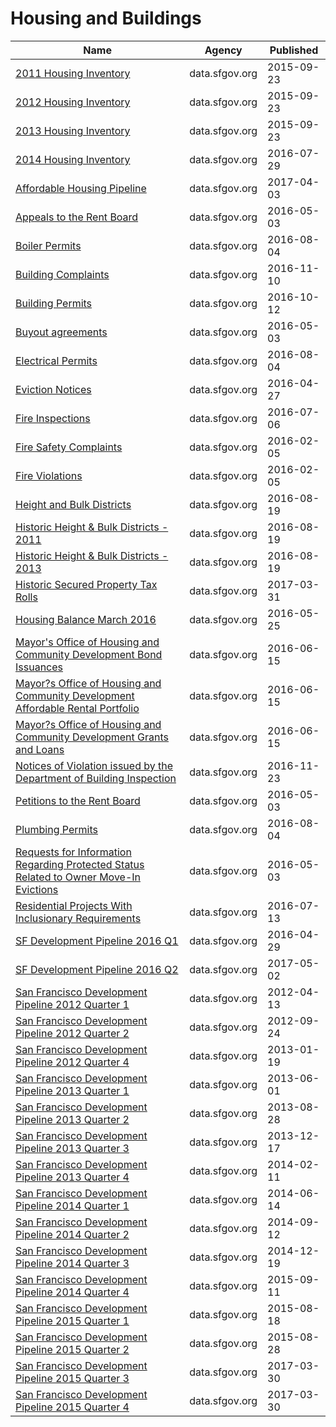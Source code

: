 # Housing and Buildings

Name | Agency | Published
---- | ---- | ---------
[2011 Housing Inventory](../datasets/mpcm-79w2.md) | data.sfgov.org | 2015-09-23
[2012 Housing Inventory](../datasets/4xa2-t52k.md) | data.sfgov.org | 2015-09-23
[2013 Housing Inventory](../datasets/e7d3-dxh5.md) | data.sfgov.org | 2015-09-23
[2014 Housing Inventory](../datasets/b8d6-zthg.md) | data.sfgov.org | 2016-07-29
[Affordable Housing Pipeline](../datasets/aaxw-2cb8.md) | data.sfgov.org | 2017-04-03
[Appeals to the Rent Board](../datasets/w2ze-eag5.md) | data.sfgov.org | 2016-05-03
[Boiler Permits](../datasets/5dp4-gtxk.md) | data.sfgov.org | 2016-08-04
[Building Complaints](../datasets/gm2e-bten.md) | data.sfgov.org | 2016-11-10
[Building Permits](../datasets/i98e-djp9.md) | data.sfgov.org | 2016-10-12
[Buyout agreements](../datasets/wmam-7g8d.md) | data.sfgov.org | 2016-05-03
[Electrical Permits](../datasets/ftty-kx6y.md) | data.sfgov.org | 2016-08-04
[Eviction Notices](../datasets/5cei-gny5.md) | data.sfgov.org | 2016-04-27
[Fire Inspections](../datasets/wb4c-6hwj.md) | data.sfgov.org | 2016-07-06
[Fire Safety Complaints](../datasets/2wsq-7wmv.md) | data.sfgov.org | 2016-02-05
[Fire Violations](../datasets/4zuq-2cbe.md) | data.sfgov.org | 2016-02-05
[Height and Bulk Districts](../datasets/tt4g-gzy9.md) | data.sfgov.org | 2016-08-19
[Historic Height & Bulk Districts - 2011](../datasets/qcxd-tp4u.md) | data.sfgov.org | 2016-08-19
[Historic Height & Bulk Districts - 2013](../datasets/bnc6-9btz.md) | data.sfgov.org | 2016-08-19
[Historic Secured Property Tax Rolls](../datasets/wv5m-vpq2.md) | data.sfgov.org | 2017-03-31
[Housing Balance March 2016](../datasets/8iri-b2sz.md) | data.sfgov.org | 2016-05-25
[Mayor's Office of Housing and Community Development Bond Issuances](../datasets/2sdw-jdpk.md) | data.sfgov.org | 2016-06-15
[Mayor?s Office of Housing and Community Development Affordable Rental Portfolio](../datasets/9rdx-httc.md) | data.sfgov.org | 2016-06-15
[Mayor?s Office of Housing and Community Development Grants and Loans](../datasets/ez9i-q28j.md) | data.sfgov.org | 2016-06-15
[Notices of Violation issued by the Department of Building Inspection](../datasets/nbtm-fbw5.md) | data.sfgov.org | 2016-11-23
[Petitions to the Rent Board](../datasets/6swy-cmkq.md) | data.sfgov.org | 2016-05-03
[Plumbing Permits](../datasets/a6aw-rudh.md) | data.sfgov.org | 2016-08-04
[Requests for Information Regarding Protected Status Related to Owner Move-In Evictions](../datasets/ugv9-ywu3.md) | data.sfgov.org | 2016-05-03
[Residential Projects With Inclusionary Requirements](../datasets/nj3x-rw36.md) | data.sfgov.org | 2016-07-13
[SF Development Pipeline 2016 Q1](../datasets/dtz9-jkjt.md) | data.sfgov.org | 2016-04-29
[SF Development Pipeline 2016 Q2](../datasets/g5sr-9nhs.md) | data.sfgov.org | 2017-05-02
[San Francisco Development Pipeline 2012 Quarter 1](../datasets/v5p2-emnu.md) | data.sfgov.org | 2012-04-13
[San Francisco Development Pipeline 2012 Quarter 2](../datasets/ugxk-ztb8.md) | data.sfgov.org | 2012-09-24
[San Francisco Development Pipeline 2012 Quarter 4](../datasets/b2bw-u33d.md) | data.sfgov.org | 2013-01-19
[San Francisco Development Pipeline 2013 Quarter 1](../datasets/bime-puj8.md) | data.sfgov.org | 2013-06-01
[San Francisco Development Pipeline 2013 Quarter 2](../datasets/evrp-pcmc.md) | data.sfgov.org | 2013-08-28
[San Francisco Development Pipeline 2013 Quarter 3](../datasets/hxup-t2n6.md) | data.sfgov.org | 2013-12-17
[San Francisco Development Pipeline 2013 Quarter 4](../datasets/ep85-j8df.md) | data.sfgov.org | 2014-02-11
[San Francisco Development Pipeline 2014 Quarter 1](../datasets/g383-7xmf.md) | data.sfgov.org | 2014-06-14
[San Francisco Development Pipeline 2014 Quarter 2](../datasets/fv2q-qaux.md) | data.sfgov.org | 2014-09-12
[San Francisco Development Pipeline 2014 Quarter 3](../datasets/n5ik-nmm3.md) | data.sfgov.org | 2014-12-19
[San Francisco Development Pipeline 2014 Quarter 4](../datasets/858q-nwrm.md) | data.sfgov.org | 2015-09-11
[San Francisco Development Pipeline 2015 Quarter 1](../datasets/2cma-9y6y.md) | data.sfgov.org | 2015-08-18
[San Francisco Development Pipeline 2015 Quarter 2](../datasets/w3e8-bxrm.md) | data.sfgov.org | 2015-08-28
[San Francisco Development Pipeline 2015 Quarter 3](../datasets/apz9-dh7k.md) | data.sfgov.org | 2017-03-30
[San Francisco Development Pipeline 2015 Quarter 4](../datasets/ra2x-jzmk.md) | data.sfgov.org | 2017-03-30

